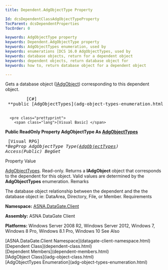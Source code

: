 ```yaml
---
title: Dependent.AdgObjectType Property

Id: dcsDependentClassAdgObjectTypeProperty
TocParent: dcsDependentProperties
TocOrder: 0

keywords: AdgObjectType property
keywords: Dependent.AdgObjectType property
keywords: AdgObjectTypes enumeration, used by
keywords: enumerations [DCS 16.0 AdgObjectTypes, used by
keywords: database objects, return for a dependent object
keywords: dependent objects, return database object for
keywords: how to, return database object for a dependent object

---
```


Gets a database object ([IAdgObject](iadg-object-class.html)) corresponding to this dependent object.
<pre class="prettyprint">
        <span class="lang">[C#]</span>
 **public [AdgObjectTypes](adg-object-types-enumeration.html) AdgObjectType { get; }** 
      </pre>
      <pre class="prettyprint">
        <span class="lang">[Visual Basic] </span>
 **Public ReadOnly Property AdgObjectType As [AdgObjectTypes](adg-object-types-enumeration.html)** 
      </pre>
      <pre class="prettyprint">
        <span class="lang">[Visual RPG]</span>
 **BegProp AdgObjectType Type([AdgObjectTypes](adg-object-types-enumeration.html)) Access(*Public)
   BegGet** 
      </pre>

Property Value

[AdgObjectTypes](adg-object-types-enumeration.html). Read-only. Returns a **IAdgObject** object that corresponds to the dependent for this object. Valid values are determined by the **AdgObjectTypes** enumeration.
Remarks

The database object relationship between the dependent and the the database object ie: DataArea, Directory, File, or Member.
Requirements

**Namespace:** [ASNA.DataGate.Client](datagate-client-namespace.html) 

**Assembly:** ASNA DataGate Client

**Platforms:** Windows Server 2008 R2, Windows Server 2012, Windows 7, Windows 8 Pro, Windows 8.1 Pro, Windows 10
See Also

<dl />
      [ASNA.DataGate.Client Namespace](datagate-client-namespace.html)
      <br />
      [Dependent Class](dependent-class.html)
      <br />
      [Dependent Members](dependent-members.html)
      <br />
      [IAdgObject Class](iadg-object-class.html)
      <br />
      [AdgObjectTypes Enumeration](adg-object-types-enumeration.html)

